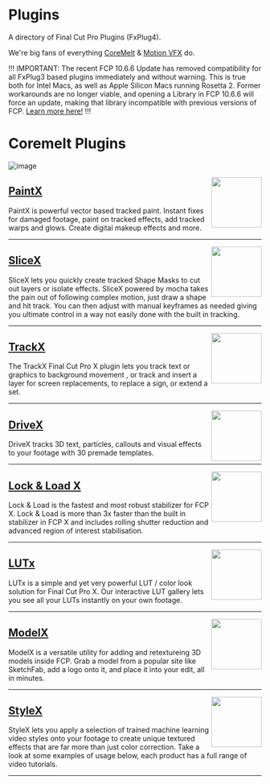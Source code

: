 # Plugins

A directory of Final Cut Pro Plugins (FxPlug4).

We're big fans of everything [CoreMelt](https://coremelt.com) & [Motion VFX](https://www.motionvfx.com) do.

!!!
IMPORTANT: The recent FCP 10.6.6 Update has removed compatibility for all FxPlug3 based plugins immediately and without warning. This is true both for Intel Macs, as well as Apple Silicon Macs running Rosetta 2. Former workarounds are no longer viable, and opening a Library in FCP 10.6.6 will force an update, making that library incompatible with previous versions of FCP.
[Learn more here!](https://coremelt.com/blogs/news/final-cut-pro-10-6-6-important-note-before-you-update)
!!!


# Coremelt Plugins
![image](https://github.com/jakemelt/FCPCafe/assets/134953998/26f74891-8372-4d82-bb84-dd668ecbd36e)

<img src="https://github.com/jakemelt/FCPCafe/assets/134953998/e3b7551b-9128-47da-9217-2af8fd8907f6" align="right" style="height:100px !important; width:100px !important; " />

## [PaintX](https://coremelt.com/products/paintx-powered-by-mocha)
PaintX is powerful vector based tracked paint. Instant fixes for damaged footage, paint on tracked effects, add tracked warps and glows. Create digital makeup effects and more.

---
<img src="https://github.com/jakemelt/FCPCafe/assets/134953998/6a346b3c-7c34-412e-aeb6-aa3d47c14a39" align="right" style="height:100px !important; width:100px !important; " />

## [SliceX](https://coremelt.com/products/slicex-powered-by-mocha)

SliceX lets you quickly create tracked Shape Masks to cut out layers or isolate effects. SliceX powered by mocha takes the pain out of following complex motion, just draw a shape and hit track. You can then adjust with manual keyframes as needed giving you ultimate control in a way not easily done with the built in tracking.

---
<img src="https://github.com/jakemelt/FCPCafe/assets/134953998/c44f897d-162e-4825-a891-9a5107cb0e8b" align="right" style="height:100px !important; width:100px !important; " />

## [TrackX](https://coremelt.com/products/trackx-powered-by-mocha)

The TrackX Final Cut Pro X plugin lets you track text or graphics to background movement , or track and insert a layer for screen replacements, to replace a sign, or extend a set.

---
<img src="https://github.com/jakemelt/FCPCafe/assets/134953998/f577fe6f-1d2d-488d-be10-e1fcbd099833" align="right" style="height:100px !important; width:100px !important; " />

## [DriveX](https://www.coremelt.com/drivex/)

DriveX tracks 3D text, particles, callouts and visual effects to your footage with 30 premade templates.

---
<img src="https://github.com/jakemelt/FCPCafe/assets/134953998/89fc433a-bd06-4837-b0e1-64e8cd31b9a3" align="right" style="height:100px !important; width:100px !important; " />

## [Lock & Load X](https://coremelt.com/products/lock-and-load-x)

Lock & Load is the fastest and most robust stabilizer for FCP X. Lock & Load is more than 3x faster than the built in stabilizer in FCP X and includes rolling shutter reduction and advanced region of interest stabilisation.

---
<img src="https://github.com/jakemelt/FCPCafe/assets/134953998/068e3eef-388f-40f0-a278-b108083d3533" align="right" style="height:100px !important; width:100px !important; " />

## [LUTx](https://coremelt.com/products/lutx-feature-look-collection)

LUTx is a simple and yet very powerful LUT / color look solution for Final Cut Pro X. Our interactive LUT gallery lets you see all your LUTs instantly on your own footage.

---
<img src="https://github.com/jakemelt/FCPCafe/assets/134953998/bf8ec57c-ae1d-49a4-bd34-66fafabf9c01" align="right" style="height:100px !important; width:100px !important; " />

## [ModelX](https://coremelt.com/products/modelx-next-gen-3d-models-with-pbr-materials-and-lighting-for-final-cut-pro)
ModelX is a versatile utility for adding and retextureing 3D models inside FCP. Grab a model from a popular site like SketchFab, add a logo onto it, and place it into your edit, all in minutes.

---
<img src="https://github.com/jakemelt/FCPCafe/assets/134953998/7a140e03-df4c-45ea-9777-9e94d044fb78" align="right" style="height:100px !important; width:100px !important; " />

## [StyleX](https://coremelt.com/products/stylex-video-style-transfer-for-fcpx)

StyleX lets you apply a selection of trained machine learning video styles onto your footage to create unique textured effects that are far more than just color correction. Take a look at some examples of usage below, each product has a full range of video tutorials.

---

